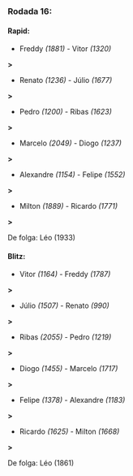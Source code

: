### Rodada 16:

#### Rapid:

* Freddy *(1881)*     -     Vitor *(1320)*

 **>** 
* Renato *(1236)*     -     Júlio *(1677)*

 **>** 
* Pedro *(1200)*     -     Ribas *(1623)*

 **>** 
* Marcelo *(2049)*     -     Diogo *(1237)*

 **>** 
* Alexandre *(1154)*     -     Felipe *(1552)*

 **>** 
* Milton *(1889)*     -     Ricardo *(1771)*

 **>** 

De folga: Léo (1933)

#### Blitz:

* Vitor *(1164)*     -     Freddy *(1787)*

 **>** 
* Júlio *(1507)*     -     Renato *(990)*

 **>** 
* Ribas *(2055)*     -     Pedro *(1219)*

 **>** 
* Diogo *(1455)*     -     Marcelo *(1717)*

 **>** 
* Felipe *(1378)*     -     Alexandre *(1183)*

 **>** 
* Ricardo *(1625)*     -     Milton *(1668)*

 **>** 

De folga: Léo (1861)

